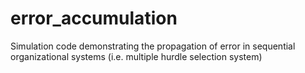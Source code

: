 # error_accumulation
Simulation code demonstrating the propagation of error in sequential organizational systems (i.e. multiple hurdle selection system)
